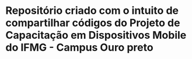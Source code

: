 # Repositório criado com o intuito de compartilhar códigos do Projeto de Capacitação em Dispositivos Mobile do IFMG - Campus Ouro preto
